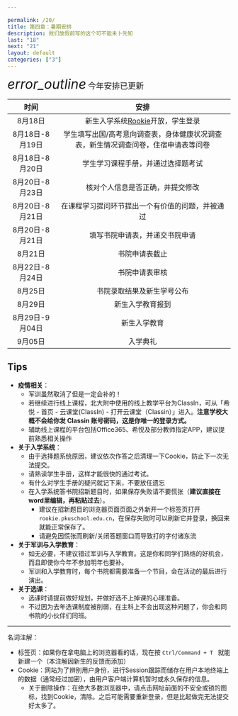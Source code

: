 ```yaml
---

permalink: /20/
title: 第四章：暑期安排
description: 我们放假前写的这个可不能未卜先知
last: "18"
next: "21"
layout: default
categories: ["3"]
---
```




<div class="card-panel flex-center accent-text">
    <i style="font-size: 30px;" class="material-icons">error_outline</i>
    <span style="font-size: 18px;">今年安排已更新</span>
</div>

|时间|安排|
|:-:|:-:|
|8月18日|新生入学系统[Rookie](http://rookie.pkuschool.edu.cn)开放，学生登录|
|8月18日-8月19日|学生填写出国/高考意向调查表，身体健康状况调查表，新生情况调查问卷，住宿申请表等问卷|
|8月18日-8月20日|学生学习课程手册，并通过选择题考试|
|8月20日-8月23日|核对个人信息是否正确，并提交修改|
|8月20日-8月21日|在课程学习提问环节提出一个有价值的问题，并被通过|
|8月20日-8月21日|填写书院申请表，并递交书院申请|
|8月21日|书院申请表截止|
|8月22日-8月24日|书院申请表审核|
|8月25日|书院录取结果及新生学号公布|
|8月29日|新生入学教育报到|
|8月29日-9月04日|新生入学教育|
|9月05日|入学典礼|

<!-- [原文](https://mp.weixin.qq.com/s/Q9BAHTFGSzGRpdws7zcbvA) -->

## Tips

- **疫情相关**：
  - 军训虽然取消了但是一定会补的！
  - 若继续进行线上课程，北大附中使用的线上教学平台为ClassIn，可从「希悦 - 首页 - 云课堂(ClassIn) - 打开云课堂（Classin）」进入。**注意学校大概不会给你发 Classin 账号密码，这是你唯一的登录方式。**
  - 辅助线上课程的平台包括Office365、希悦及部分教师指定APP，建议提前熟悉相关操作
- **关于入学系统**：
  - 由于选择题系统原因，建议依次作答之后清理一下Cookie，防止下一次无法提交。
  - 请熟读学生手册，这样才能很快的通过考试。
  - 有什么对学生手册的疑问就记下来，不要放任遗忘
  - 在入学系统答书院招新题目时，如果保存失败请不要慌张（**建议直接在word里编辑，再粘贴过去**）。
    - 建议在招新题目的浏览器页面页面之外新开一个标签页打开```rookie.pkuschool.edu.cn```，在保存失败时可以刷新它并登录，换回来就能正常保存了。
    - 请避免因慌张而刷新/关闭答题窗口而导致打的字付诸东流
- **关于军训与入学教育**：
  - 如无必要，不建议错过军训与入学教育。这是你和同学们熟络的好机会，而且即使你今年不参加明年也要补。
  - 军训和入学教育时，每个书院都需要准备一个节目，会在活动的最后进行演出。
- **关于选课**：
  - 选课时请提前做好规划，并做好选不上掉课的心理准备。
  - 不过因为去年选课制度被削弱，在主科上不会出现这种问题了，你会和同书院的小伙伴们同班。

------

名词注解：

- 标签页：如果你在拿电脑上的浏览器看的话，现在按 ```Ctrl/Command + T ``` 就能新建一个（本注解因新生的反馈而添加）
- Cookie：网站为了辨别用户身份，进行Session跟踪而储存在用户本地终端上的数据（通常经过加密），由用户客户端计算机暂时或永久保存的信息。
  - 关于删除操作：在绝大多数浏览器中，请点击网址前面的不安全或锁的图标，找到Cookie，清除。之后可能需要重新登录，但是比起做完无法提交好太多了。
